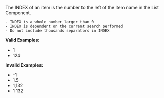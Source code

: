 <!-- markdownlint-disable-file first-line-h1 -->
The INDEX of an item is the number to the left of the item name in the List Component.

```info
- INDEX is a whole number larger than 0
- INDEX is dependent on the current search performed
- Do not include thousands separators in INDEX
```

**Valid Examples:**

* 1
* 124

**Invalid Examples:**

* -1
* 1.5
* 1,132
* 1 132
